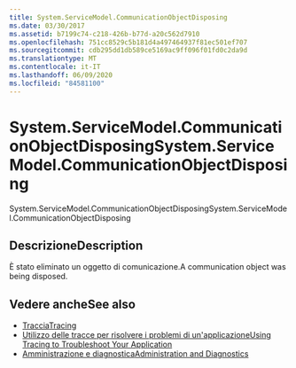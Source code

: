 ```yaml
---
title: System.ServiceModel.CommunicationObjectDisposing
ms.date: 03/30/2017
ms.assetid: b7199c74-c218-426b-b77d-a20c562d7910
ms.openlocfilehash: 751cc8529c5b181d4a497464937f81ec501ef707
ms.sourcegitcommit: cdb295dd1db589ce5169ac9ff096f01fd0c2da9d
ms.translationtype: MT
ms.contentlocale: it-IT
ms.lasthandoff: 06/09/2020
ms.locfileid: "84581100"
---
```

# <a name="systemservicemodelcommunicationobjectdisposing"></a><span data-ttu-id="c903c-102">System.ServiceModel.CommunicationObjectDisposing</span><span class="sxs-lookup"><span data-stu-id="c903c-102">System.ServiceModel.CommunicationObjectDisposing</span></span>
<span data-ttu-id="c903c-103">System.ServiceModel.CommunicationObjectDisposing</span><span class="sxs-lookup"><span data-stu-id="c903c-103">System.ServiceModel.CommunicationObjectDisposing</span></span>  
  
## <a name="description"></a><span data-ttu-id="c903c-104">Descrizione</span><span class="sxs-lookup"><span data-stu-id="c903c-104">Description</span></span>  
 <span data-ttu-id="c903c-105">È stato eliminato un oggetto di comunicazione.</span><span class="sxs-lookup"><span data-stu-id="c903c-105">A communication object was being disposed.</span></span>  
  
## <a name="see-also"></a><span data-ttu-id="c903c-106">Vedere anche</span><span class="sxs-lookup"><span data-stu-id="c903c-106">See also</span></span>

- [<span data-ttu-id="c903c-107">Traccia</span><span class="sxs-lookup"><span data-stu-id="c903c-107">Tracing</span></span>](index.md)
- [<span data-ttu-id="c903c-108">Utilizzo delle tracce per risolvere i problemi di un'applicazione</span><span class="sxs-lookup"><span data-stu-id="c903c-108">Using Tracing to Troubleshoot Your Application</span></span>](using-tracing-to-troubleshoot-your-application.md)
- [<span data-ttu-id="c903c-109">Amministrazione e diagnostica</span><span class="sxs-lookup"><span data-stu-id="c903c-109">Administration and Diagnostics</span></span>](../index.md)
